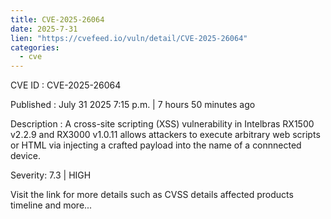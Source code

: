 ```yaml
--- 
title: CVE-2025-26064
date: 2025-7-31
lien: "https://cvefeed.io/vuln/detail/CVE-2025-26064"
categories:
  - cve
---
```


CVE ID : CVE-2025-26064

Published :  July 31
2025
7:15 p.m. | 7 hours
50 minutes ago

Description : A cross-site scripting (XSS) vulnerability in Intelbras RX1500 v2.2.9 and RX3000 v1.0.11 allows attackers to execute arbitrary web scripts or HTML via injecting a crafted payload into the name of a connnected device.

Severity: 7.3 | HIGH

Visit the link for more details
such as CVSS details
affected products
timeline
and more...
